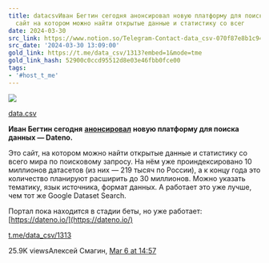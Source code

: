 ```yaml
---
title: datacsvИван Бегтин сегодня анонсировал новую платформу для поиска данных  Dateno  Это
  сайт на котором можно найти открытые данные и статистику со всег
date: 2024-03-30
src_link: https://www.notion.so/Telegram-Contact-data_csv-070f87e8b1c944e5a3def65038eb852e
src_date: '2024-03-30 13:09:00'
gold_link: https://t.me/data_csv/1313?embed=1&mode=tme
gold_link_hash: 52900c0ccd95512d8e03e46fbb0fce00
tags:
- '#host_t_me'
---
```




[*![](https://cdn4.cdn-telegram.org/file/oQoR1NBlfCNx6uNKlXzBlgu9Hh0e5lue-hKnvk7srfMfblQBjh3rFxprQYuZwOYZmheINeQEV16poGazvm0X6pgdIi-aeBHQJWq000J8wTXL5d5UCkON3LOPpEY9jy5mXkGucLCJUZgJMhmL-eL_spobzto2QzVVea4MP-OJaw6q3j9uveQLnSg4g2QywQNhxT5lmB0FOCDjuK7rk4nex5tuepExD4083eM4vgqTi-dhqrJwDFMx8-CHPlqD5njySlPJ7_LGa-gcBLeevmrnU8LGdwwYYUbCLxf-Mc9cRihi6xknnNJjh064JaTdWn3T0lwmbpJC5HeSF9nDzH9Ffw.jpg)*](https://t.me/data_csv)



[data.csv](https://t.me/data_csv)

**Иван Бегтин сегодня** [**анонсировал**](https://t.me/begtin/5487) **новую платформу для поиска данных — Dateno.**  
  
Это сайт, на котором можно найти открытые данные и статистику со всего мира по поисковому запросу. На нём уже проиндексировано 10 миллионов датасетов (из них — 219 тысяч по России), а к концу года это количество планируют расширить до 30 миллионов. Можно указать тематику, язык источника, формат данных. А работает это уже лучше, чем тот же Google Dataset Search.  
  
Портал пока находится в стадии беты, но уже работает:  
[https://dateno.io/](https://dateno.io/)

[t.me/data\_csv/1313](https://t.me/data_csv/1313)

25.9K viewsАлексей Смагин, [Mar 6 at 14:57](https://t.me/data_csv/1313)